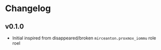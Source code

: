 Changelog
=========

v0.1.0
---------

* Initial inspired from disappeared/broken  `mirceanton.proxmox_iommu` role roel
